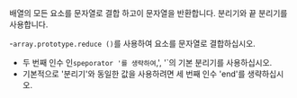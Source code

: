 배열의 모든 요소를 문자열로 결합 하고이 문자열을 반환합니다.
분리기와 끝 분리기를 사용합니다.

-`array.prototype.reduce ()`를 사용하여 요소를 문자열로 결합하십시오.
- 두 번째 인수 인`speporator '를 생략하여`,', '`의 기본 분리기를 사용하십시오.
- 기본적으로 '분리기'와 동일한 값을 사용하려면 세 번째 인수 'end'를 생략하십시오.